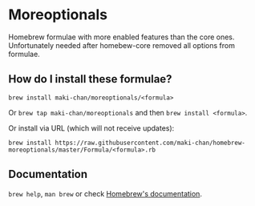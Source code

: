 # Moreoptionals

Homebrew formulae with more enabled features than the core ones. Unfortunately needed after homebew-core removed all options from formulae.

## How do I install these formulae?
`brew install maki-chan/moreoptionals/<formula>`

Or `brew tap maki-chan/moreoptionals` and then `brew install <formula>`.

Or install via URL (which will not receive updates):

```
brew install https://raw.githubusercontent.com/maki-chan/homebrew-moreoptionals/master/Formula/<formula>.rb
```

## Documentation
`brew help`, `man brew` or check [Homebrew's documentation](https://docs.brew.sh).
